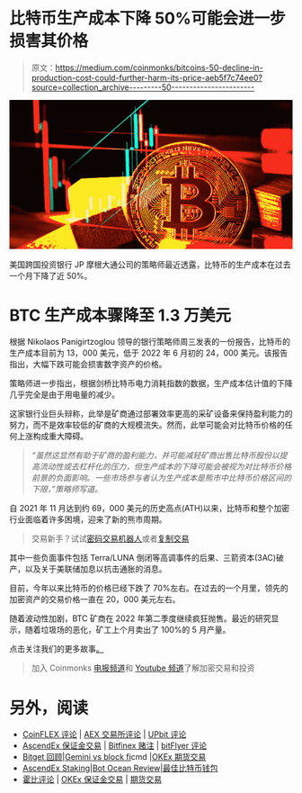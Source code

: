 # 比特币生产成本下降 50%可能会进一步损害其价格

> 原文：<https://medium.com/coinmonks/bitcoins-50-decline-in-production-cost-could-further-harm-its-price-aeb5f7c74ee0?source=collection_archive---------50----------------------->

![](img/42348fb7a614e5d08ad198f4fd792e9f.png)

美国跨国投资银行 JP 摩根大通公司的策略师最近透露，比特币的生产成本在过去一个月下降了近 50%。

# BTC 生产成本骤降至 1.3 万美元

根据 Nikolaos Panigirtzoglou 领导的银行策略师周三发表的一份报告，比特币的生产成本目前为 13，000 美元，低于 2022 年 6 月初的 24，000 美元。该报告指出，大幅下跌可能会损害数字资产的价格。

策略师进一步指出，根据剑桥比特币电力消耗指数的数据，生产成本估计值的下降几乎完全是由于用电量的减少。

这家银行业巨头辩称，此举是矿商通过部署效率更高的采矿设备来保持盈利能力的努力，而不是效率较低的矿商的大规模流失。然而，此举可能会对比特币价格的任何上涨构成重大障碍。

> *“虽然这显然有助于矿商的盈利能力，并可能减轻矿商出售比特币股份以提高流动性或去杠杆化的压力，但生产成本的下降可能会被视为对比特币价格前景的负面影响。一些市场参与者认为生产成本是熊市中比特币价格区间的下限，”策略师写道。*

自 2021 年 11 月达到约 69，000 美元的历史高点(ATH)以来，比特币和整个加密行业面临着许多困境，迎来了新的熊市周期。

> 交易新手？试试[密码交易机器人](/coinmonks/crypto-trading-bot-c2ffce8acb2a)或者[复制交易](/coinmonks/top-10-crypto-copy-trading-platforms-for-beginners-d0c37c7d698c)

其中一些负面事件包括 Terra/LUNA 倒闭等高调事件的后果、三箭资本(3AC)破产，以及关于美联储加息以抗击通胀的消息。

目前，今年以来比特币的价格已经下跌了 70%左右。在过去的一个月里，领先的加密资产的交易价格一直在 20，000 美元左右。

随着波动性加剧，BTC 矿商在 2022 年第二季度继续疯狂抛售。最近的研究显示，随着垃圾场的恶化，矿工上个月卖出了 100%的 5 月产量。

点击关注我们的更多故事[。](http://t.me/etellworld)

> 加入 Coinmonks [电报频道](https://t.me/coincodecap)和 [Youtube 频道](https://www.youtube.com/c/coinmonks/videos)了解加密交易和投资

# 另外，阅读

*   [CoinFLEX 评论](https://coincodecap.com/coinflex-review) | [AEX 交易所评论](https://coincodecap.com/aex-exchange-review) | [UPbit 评论](https://coincodecap.com/upbit-review)
*   [AscendEx 保证金交易](https://coincodecap.com/ascendex-margin-trading) | [Bitfinex 赌注](https://coincodecap.com/bitfinex-staking) | [bitFlyer 评论](https://coincodecap.com/bitflyer-review)
*   [Bitget 回顾](https://coincodecap.com/bitget-review)|[Gemini vs block fi](https://coincodecap.com/gemini-vs-blockfi)cmd |[OKEx 期货交易](https://coincodecap.com/okex-futures-trading)
*   [AscendEx Staking](https://coincodecap.com/ascendex-staking)|[Bot Ocean Review](https://coincodecap.com/bot-ocean-review)|[最佳比特币钱包](https://coincodecap.com/bitcoin-wallets-india)
*   [霍比评论](https://coincodecap.com/huobi-review) | [OKEx 保证金交易](https://coincodecap.com/okex-margin-trading) | [期货交易](https://coincodecap.com/futures-trading)